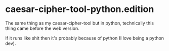 # caesar-cipher-tool-python.edition

The same thing as my caesar-cipher-tool but in python, technically this thing came before the web version.

If it runs like shit then it's probably because of python (I love being a python dev).
